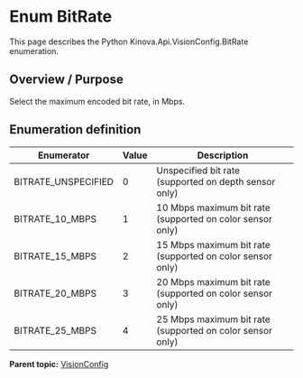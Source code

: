 # Enum BitRate

This page describes the Python Kinova.Api.VisionConfig.BitRate enumeration.

## Overview / Purpose

Select the maximum encoded bit rate, in Mbps.

## Enumeration definition

|Enumerator|Value|Description|
|----------|-----|-----------|
|BITRATE\_UNSPECIFIED|0|Unspecified bit rate \(supported on depth sensor only\)|
|BITRATE\_10\_MBPS|1|10 Mbps maximum bit rate \(supported on color sensor only\)|
|BITRATE\_15\_MBPS|2|15 Mbps maximum bit rate \(supported on color sensor only\)|
|BITRATE\_20\_MBPS|3|20 Mbps maximum bit rate \(supported on color sensor only\)|
|BITRATE\_25\_MBPS|4|25 Mbps maximum bit rate \(supported on color sensor only\)|

**Parent topic:** [VisionConfig](../references/summary_VisionConfig.md)

